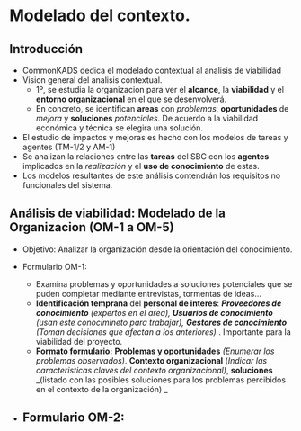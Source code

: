 # Modelado del contexto.

## Introducción
- CommonKADS dedica el modelado contextual al analisis de viabilidad
- Vision general del analisis contextual.
  - 1º, se estudia la organizacion para ver el **alcance**, la **viabilidad** y el **entorno organizacional** en el que se desenvolverá.
  - En concreto, se identifican **areas** con _problemas_, **oportunidades** de _mejora_ y **soluciones** _potenciales_. 
    De acuerdo a la viabilidad económica y técnica se elegira una solución.
- El estudio de impactos y mejoras es hecho con los modelos de tareas y agentes (TM-1/2 y AM-1)
- Se analizan la relaciones entre las **tareas** del SBC con los **agentes** implicados en la _realización_ y el **uso de conocimiento** de estas.
- Los modelos resultantes de este análisis contendrán los requisitos no funcionales del sistema.

## Análisis de viabilidad: Modelado de la Organizacion (OM-1 a OM-5)
- Objetivo: Analizar la organización desde la orientación del conocimiento.
- Formulario OM-1:
  - Examina problemas y oportunidades a soluciones potenciales que se puden completar mediante entrevistas, tormentas de ideas...
  - **Identificación temprana** del **personal de interes**: _**Proveedores de conocimiento** (expertos en el area), **Usuarios de conocimiento** 
    (usan este conocimineto para trabajar), **Gestores de conocimiento** (Toman decisiones que afectan a los anteriores)_ . Importante para la viabilidad del proyecto.
  - **Formato formulario:** **Problemas y oportunidades** _(Enumerar los problemas observados)_. **Contexto organizacional** (_Indicar las caracteristicas claves del 
    contexto organizacional)_, **soluciones** _(listado con las posibles soluciones para los problemas percibidos en el contexto de la organización) _
    
- Formulario OM-2:
  -  
